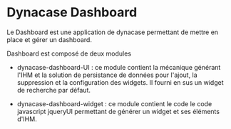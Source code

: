 # Dynacase Dashboard

Le Dashboard est une application de dynacase permettant de mettre en place et gérer un dashboard.

Dashboard est composé de deux modules 

* dynacase-dashboard-UI : ce module contient la mécanique générant l'IHM et la solution de persistance de données pour l'ajout, la suppression et la configuration des widgets. Il fourni en sus un widget de recherche par défaut.

* dynacase-dashboard-widget : ce module contient le code le code javascript jqueryUI permettant de générer un widget et ses éléments d'IHM. 
